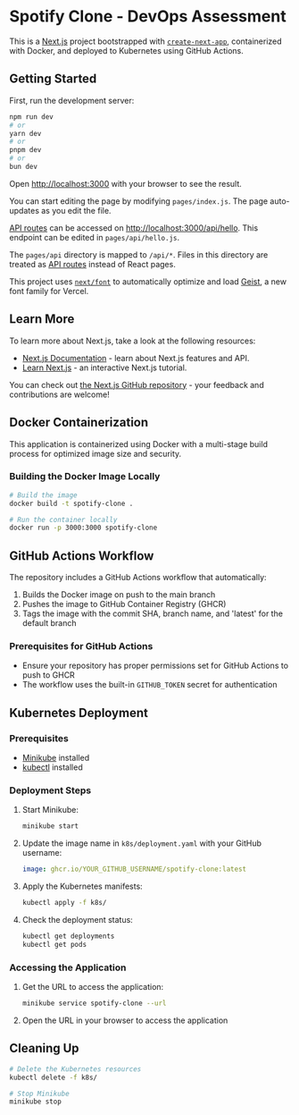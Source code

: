 # Spotify Clone - DevOps Assessment

This is a [Next.js](https://nextjs.org) project bootstrapped with [`create-next-app`](https://nextjs.org/docs/pages/api-reference/create-next-app), containerized with Docker, and deployed to Kubernetes using GitHub Actions.

## Getting Started

First, run the development server:

```bash
npm run dev
# or
yarn dev
# or
pnpm dev
# or
bun dev
```

Open [http://localhost:3000](http://localhost:3000) with your browser to see the result.

You can start editing the page by modifying `pages/index.js`. The page auto-updates as you edit the file.

[API routes](https://nextjs.org/docs/pages/building-your-application/routing/api-routes) can be accessed on [http://localhost:3000/api/hello](http://localhost:3000/api/hello). This endpoint can be edited in `pages/api/hello.js`.

The `pages/api` directory is mapped to `/api/*`. Files in this directory are treated as [API routes](https://nextjs.org/docs/pages/building-your-application/routing/api-routes) instead of React pages.

This project uses [`next/font`](https://nextjs.org/docs/pages/building-your-application/optimizing/fonts) to automatically optimize and load [Geist](https://vercel.com/font), a new font family for Vercel.

## Learn More

To learn more about Next.js, take a look at the following resources:

- [Next.js Documentation](https://nextjs.org/docs) - learn about Next.js features and API.
- [Learn Next.js](https://nextjs.org/learn-pages-router) - an interactive Next.js tutorial.

You can check out [the Next.js GitHub repository](https://github.com/vercel/next.js) - your feedback and contributions are welcome!

## Docker Containerization

This application is containerized using Docker with a multi-stage build process for optimized image size and security.

### Building the Docker Image Locally

```bash
# Build the image
docker build -t spotify-clone .

# Run the container locally
docker run -p 3000:3000 spotify-clone
```

## GitHub Actions Workflow

The repository includes a GitHub Actions workflow that automatically:
1. Builds the Docker image on push to the main branch
2. Pushes the image to GitHub Container Registry (GHCR)
3. Tags the image with the commit SHA, branch name, and 'latest' for the default branch

### Prerequisites for GitHub Actions

- Ensure your repository has proper permissions set for GitHub Actions to push to GHCR
- The workflow uses the built-in `GITHUB_TOKEN` secret for authentication

## Kubernetes Deployment

### Prerequisites

- [Minikube](https://minikube.sigs.k8s.io/docs/start/) installed
- [kubectl](https://kubernetes.io/docs/tasks/tools/) installed

### Deployment Steps

1. Start Minikube:
   ```bash
   minikube start
   ```

2. Update the image name in `k8s/deployment.yaml` with your GitHub username:
   ```yaml
   image: ghcr.io/YOUR_GITHUB_USERNAME/spotify-clone:latest
   ```

3. Apply the Kubernetes manifests:
   ```bash
   kubectl apply -f k8s/
   ```

4. Check the deployment status:
   ```bash
   kubectl get deployments
   kubectl get pods
   ```

### Accessing the Application

1. Get the URL to access the application:
   ```bash
   minikube service spotify-clone --url
   ```

2. Open the URL in your browser to access the application

## Cleaning Up

```bash
# Delete the Kubernetes resources
kubectl delete -f k8s/

# Stop Minikube
minikube stop
```
